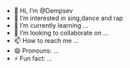 - 👋 Hi, I’m @Dempsev
- 👀 I’m interested in sing,dance and rap
- 🌱 I’m currently learning ...
- 💞️ I’m looking to collaborate on ...
- 📫 How to reach me ...
- 😄 Pronouns: ...
- ⚡ Fun fact: ...

<!---
Dempsev/Dempsev is a ✨ special ✨ repository because its `README.md` (this file) appears on your GitHub profile.
You can click the Preview link to take a look at your changes.
--->
